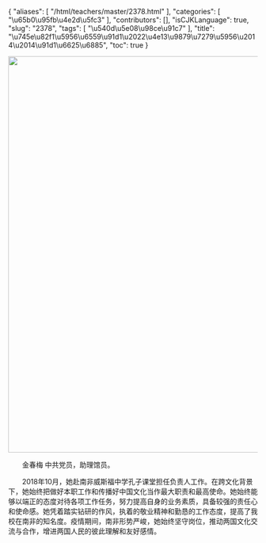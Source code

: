 {
    "aliases": [
        "/html/teachers/master/2378.html"
    ],
    "categories": [
        "\u65b0\u95fb\u4e2d\u5fc3"
    ],
    "contributors": [],
    "isCJKLanguage": true,
    "slug": "2378",
    "tags": [
        "\u540d\u5e08\u98ce\u91c7"
    ],
    "title": "\u745e\u82f1\u5956\u6559\u91d1\u2022\u4e13\u9879\u7279\u5956\u2014\u2014\u91d1\u6625\u6885",
    "toc": true
}


<img
    src="https://cdn.tfls.online/mirror/full/8ad4b45bb316afc9d7ec8fd7e8e6c4251496a05c.jpg"
    style="display:block;margin-left:auto;margin-right:auto;"
    decoding="async"
    fetchpriority="auto"
    loading="lazy"
    height="800"
    width="600"
/>




  金春梅 中共党员，助理馆员。




  2018年10月，她赴南非威斯福中学孔子课堂担任负责人工作。在跨文化背景下，她始终把做好本职工作和传播好中国文化当作最大职责和最高使命。她始终能够以端正的态度对待各项工作任务，努力提高自身的业务素质，具备较强的责任心和使命感。她凭着踏实钻研的作风，执着的敬业精神和勤恳的工作态度，提高了我校在南非的知名度。疫情期间，南非形势严峻，她始终坚守岗位，推动两国文化交流与合作，增进两国人民的彼此理解和友好感情。







